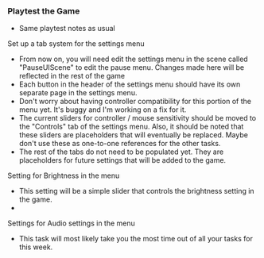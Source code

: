 ### Playtest the Game
- Same playtest notes as usual

Set up a tab system for the settings menu

- From now on, you will need edit the settings menu in the scene called "PauseUIScene" to edit the pause menu. Changes made here will be reflected in the rest of the game
- Each button in the header of the settings menu should have its own separate page in the settings menu.
- Don't worry about having controller compatibility for this portion of the menu yet. It's buggy and I'm working on a fix for it.
- The current sliders for controller / mouse sensitivity should be moved to the "Controls" tab of the settings menu. Also, it should be noted that these sliders are placeholders that will eventually be replaced. Maybe don't use these as one-to-one references for the other tasks.
- The rest of the tabs do not need to be populated yet. They are placeholders for future settings that will be added to the game.

Setting for Brightness in the menu

- This setting will be a simple slider that controls the brightness setting in the game.
- 

Settings for Audio settings in the menu

- This task will most likely take you the most time out of all your tasks for this week.
